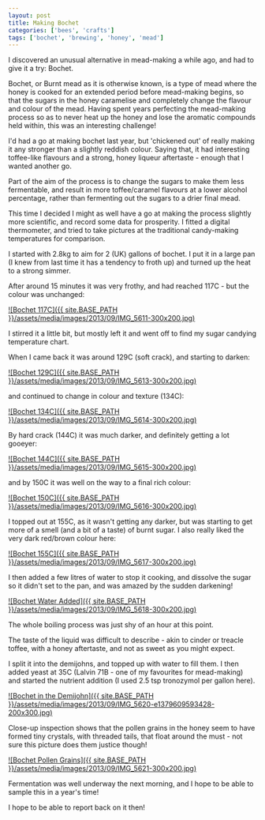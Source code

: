 ```yaml
---
layout: post
title: Making Bochet
categories: ['bees', 'crafts']
tags: ['bochet', 'brewing', 'honey', 'mead']
---
```


I discovered an unusual alternative in mead-making a while ago, and had to give it a try: Bochet.  
  
Bochet, or Burnt mead as it is otherwise known, is a type of mead where the honey is cooked for an extended period before mead-making begins, so that the sugars in the honey caramelise and completely change the flavour and colour of the mead. Having spent years perfecting the mead-making process so as to never heat up the honey and lose the aromatic compounds held within, this was an interesting challenge!  
  
I'd had a go at making bochet last year, but 'chickened out' of really making it any stronger than a slightly reddish colour. Saying that, it had interesting toffee-like flavours and a strong, honey liqueur aftertaste - enough that I wanted another go.  
  
Part of the aim of the process is to change the sugars to make them less fermentable, and result in more toffee/caramel flavours at a lower alcohol percentage, rather than fermenting out the sugars to a drier final mead.  
  
This time I decided I might as well have a go at making the process slightly more scientific, and record some data for prosperity. I fitted a digital thermometer, and tried to take pictures at the traditional candy-making temperatures for comparison.  
  
I started with 2.8kg to aim for 2 (UK) gallons of bochet. I put it in a large pan (I knew from last time it has a tendency to froth up) and turned up the heat to a strong simmer.  
  
After around 15 minutes it was very frothy, and had reached 117C - but the colour was unchanged:  
  
[![Bochet 117C]({{ site.BASE_PATH }}/assets/media/images/2013/09/IMG_5611-300x200.jpg)](/images/2013/09/IMG_5611.jpg)  
  
I stirred it a little bit, but mostly left it and went off to find my sugar candying temperature chart.  
  
When I came back it was around 129C (soft crack), and starting to darken:  
  
[![Bochet 129C]({{ site.BASE_PATH }}/assets/media/images/2013/09/IMG_5613-300x200.jpg)](/images/2013/09/IMG_5613.jpg)  
  
and continued to change in colour and texture (134C):  
  
[![Bochet 134C]({{ site.BASE_PATH }}/assets/media/images/2013/09/IMG_5614-300x200.jpg)](/images/2013/09/IMG_5614.jpg)  
  
By hard crack (144C) it was much darker, and definitely getting a lot gooeyer:  
  
[![Bochet 144C]({{ site.BASE_PATH }}/assets/media/images/2013/09/IMG_5615-300x200.jpg)](/images/2013/09/IMG_5615.jpg)  
  
and by 150C it was well on the way to a final rich colour:  
  
[![Bochet 150C]({{ site.BASE_PATH }}/assets/media/images/2013/09/IMG_5616-300x200.jpg)](/images/2013/09/IMG_5616.jpg)  
  
I topped out at 155C, as it wasn't getting any darker, but was starting to get more of a smell (and a bit of a taste) of burnt sugar. I also really liked the very dark red/brown colour here:  
  
[![Bochet 155C]({{ site.BASE_PATH }}/assets/media/images/2013/09/IMG_5617-300x200.jpg)](/images/2013/09/IMG_5617.jpg)  
  
I then added a few litres of water to stop it cooking, and dissolve the sugar so it didn't set to the pan, and was amazed by the sudden darkening!  
  
[![Bochet Water Added]({{ site.BASE_PATH }}/assets/media/images/2013/09/IMG_5618-300x200.jpg)](/images/2013/09/IMG_5618.jpg)  
  
The whole boiling process was just shy of an hour at this point.  
  
The taste of the liquid was difficult to describe - akin to cinder or treacle toffee, with a honey aftertaste, and not as sweet as you might expect.  
  
I split it into the demijohns, and topped up with water to fill them. I then added yeast at 35C (Lalvin 71B - one of my favourites for mead-making) and started the nutrient addition (I used 2.5 tsp tronozymol per gallon here).  
  
[![Bochet in the Demijohn]({{ site.BASE_PATH }}/assets/media/images/2013/09/IMG_5620-e1379609593428-200x300.jpg)](/images/2013/09/IMG_5620-e1379609593428.jpg)  
  
Close-up inspection shows that the pollen grains in the honey seem to have formed tiny crystals, with threaded tails, that float around the must - not sure this picture does them justice though!  
  
[![Bochet Pollen Grains]({{ site.BASE_PATH }}/assets/media/images/2013/09/IMG_5621-300x200.jpg)](/images/2013/09/IMG_5621.jpg)  
  
Fermentation was well underway the next morning, and I hope to be able to sample this in a year's time!  
  
I hope to be able to report back on it then!  
  
  
  
  
  

